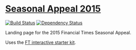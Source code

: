 # [Seasonal Appeal 2015](https://ig.ft.com/sites/2015/seasonal-appeal/how-human-trafficking-spans-the-world/)

[![Build Status][travis-image]][travis-url] [![Dependency Status][devdeps-image]][devdeps-url]

Landing page for the 2015 Financial Times Seasonal Appeal.

Uses the [FT interactive starter kit](http://ft-interactive.github.io/guides/project-starter-kit/).

<!-- badge URLs -->
[travis-url]: http://travis-ci.org/ft-interactive/seasonal-appeal-2015
[travis-image]: https://img.shields.io/travis/ft-interactive/seasonal-appeal-2015.svg?style=flat-square

[devdeps-url]: https://david-dm.org/ft-interactive/seasonal-appeal-2015#info=devDependencies
[devdeps-image]: https://img.shields.io/david/dev/ft-interactive/seasonal-appeal-2015.svg?style=flat-square
